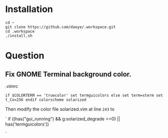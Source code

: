# Installation


    cd ~
    git clone https://github.com/daoye/.workspace.git
    cd .workspace
    ./install.sh




# Question

## Fix GNOME Terminal background color.

.vimrc

`
if $COLORTERM == 'truecolor'
    set termguicolors
else
    set term=xterm
    set t_Co=256
endif
colorscheme solarized
`

Then modify the color file solarized.vim at line `243` to 

`
if ((has("gui_running") && g:solarized_degrade ==0) || has('termguicolors'))

`
